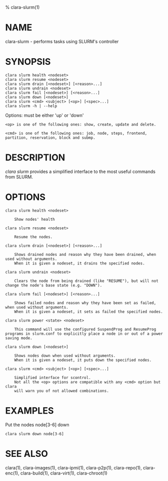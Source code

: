 % clara-slurm(1)

# NAME

clara-slurm - performs tasks using SLURM's controller

# SYNOPSIS

    clara slurm health <nodeset>
    clara slurm resume <nodeset>
    clara slurm drain [<nodeset>] [<reason>...]
    clara slurm undrain <nodeset>
    clara slurm fail [<nodeset>] [<reason>...]
    clara slurm down [<nodeset>]
    clara slurm <cmd> <subject> [<op>] [<spec>...]
    clara slurm -h | --help

Options:
    <state> must be either 'up' or 'down'

    <op> is one of the following ones: show, create, update and delete.

    <cmd> is one of the following ones: job, node, steps, frontend,
    partition, reservation, block and submp.


# DESCRIPTION

*clara slurm* provides a simplified interface to the most useful commands from SLURM.

# OPTIONS

    clara slurm health <nodeset>

        Show nodes' health

    clara slurm resume <nodeset>

        Resume the nodes.

    clara slurm drain [<nodeset>] [<reason>...]

        Shows drained nodes and reason why they have been drained, when used without arguments.
        When it is given a nodeset, it drains the specified nodes.

    clara slurm undrain <nodeset>

        Clears the node from being drained (like "RESUME"), but will not change the node's base state (e.g. "DOWN").

    clara slurm fail [<nodeset>] [<reason>...]

        Shows failed nodes and reason why they have been set as failed, when used without arguments.
        When it is given a nodeset, it sets as failed the specified nodes.

    clara slurm power <state> <nodeset>

        This command will use the configured SuspendProg and ResumeProg programs in slurm.conf to explicitly place a node in or out of a power saving mode.

    clara slurm down [<nodeset>]

        Shows nodes down when used without arguments.
        When it is given a nodeset, it puts down the specified nodes.

    clara slurm <cmd> <subject> [<op>] [<spec>...]

        Simplified interface for scontrol.
        Not all the <op> options are compatible with any <cmd> option but clara 
        will warn you of not allowed combinations.

# EXAMPLES

Put the nodes node[3-6] down

    clara slurm down node[3-6]

# SEE ALSO

clara(1), clara-images(1), clara-ipmi(1), clara-p2p(1), clara-repo(1), clara-enc(1), clara-build(1), clara-virt(1), clara-chroot(1)
